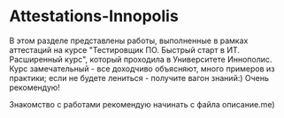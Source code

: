 # Attestations-Innopolis
В этом разделе представлены работы, выполненные в рамках аттестаций на курсе "Тестировщик ПО. Быстрый старт в ИТ. Расширенный курс", который проходила в Университете Иннополис. Курс замечательный - все доходчиво объясняют, много примеров из практики; если не будете лениться - получите вагон знаний:) Очень рекомендую!

Знакомство с работами рекомендую начинать с файла описание.me)
